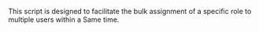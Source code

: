 This script is designed to facilitate the bulk assignment of a specific role to multiple users within a Same time. 
